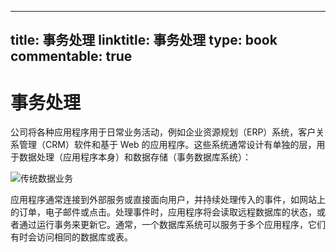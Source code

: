 
---
title: 事务处理
linktitle: 事务处理
type: book
commentable: true
---

# 事务处理

公司将各种应用程序用于日常业务活动，例如企业资源规划（ERP）系统，客户关系管理（CRM）软件和基于 Web 的应用程序。这些系统通常设计有单独的层，用于数据处理（应用程序本身）和数据存储（事务数据库系统）：

![传统数据业务](https://s1.ax1x.com/2020/10/11/0cJZpq.png)

应用程序通常连接到外部服务或直接面向用户，并持续处理传入的事件，如网站上的订单，电子邮件或点击。处理事件时，应用程序将会读取远程数据库的状态，或者通过运行事务来更新它。通常，一个数据库系统可以服务于多个应用程序，它们有时会访问相同的数据库或表。

    